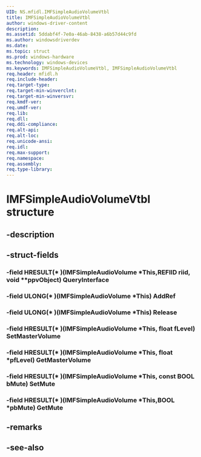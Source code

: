 ```yaml
---
UID: NS.mfidl.IMFSimpleAudioVolumeVtbl
title: IMFSimpleAudioVolumeVtbl
author: windows-driver-content
description: 
ms.assetid: 5ddabf4f-7e0a-46ab-8438-a6b57d44c9fd
ms.author: windowsdriverdev
ms.date: 
ms.topic: struct
ms.prod: windows-hardware
ms.technology: windows-devices
ms.keywords: IMFSimpleAudioVolumeVtbl, IMFSimpleAudioVolumeVtbl
req.header: mfidl.h
req.include-header:
req.target-type:
req.target-min-winverclnt:
req.target-min-winversvr:
req.kmdf-ver:
req.umdf-ver:
req.lib:
req.dll:
req.ddi-compliance:
req.alt-api:
req.alt-loc:
req.unicode-ansi:
req.idl:
req.max-support:
req.namespace:
req.assembly:
req.type-library:
---
```


# IMFSimpleAudioVolumeVtbl structure

## -description



## -struct-fields

### -field HRESULT(* )(IMFSimpleAudioVolume *This,REFIID riid, void **ppvObject) QueryInterface			
 	
### -field ULONG(* )(IMFSimpleAudioVolume *This) AddRef			
 	
### -field ULONG(* )(IMFSimpleAudioVolume *This) Release			
 	
### -field HRESULT(* )(IMFSimpleAudioVolume *This, float fLevel) SetMasterVolume			
 	
### -field HRESULT(* )(IMFSimpleAudioVolume *This, float *pfLevel) GetMasterVolume			
 	
### -field HRESULT(* )(IMFSimpleAudioVolume *This, const BOOL bMute) SetMute			
 	
### -field HRESULT(* )(IMFSimpleAudioVolume *This,BOOL *pbMute) GetMute			
 	
## -remarks

## -see-also